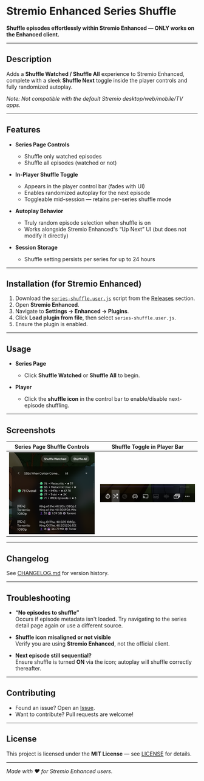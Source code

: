 # Stremio Enhanced Series Shuffle

**Shuffle episodes effortlessly within Stremio Enhanced — ONLY works on the Enhanced client.**

---

## Description

Adds a **Shuffle Watched / Shuffle All** experience to Stremio Enhanced, complete with a sleek **Shuffle Next** toggle inside the player controls and fully randomized autoplay.

_Note: Not compatible with the default Stremio desktop/web/mobile/TV apps._

---

##  Features

- **Series Page Controls**  
  - Shuffle only watched episodes  
  - Shuffle all episodes (watched or not)

- **In-Player Shuffle Toggle**  
  - Appears in the player control bar (fades with UI)  
  - Enables randomized autoplay for the next episode  
  - Toggleable mid-session — retains per-series shuffle mode

- **Autoplay Behavior**  
  - Truly random episode selection when shuffle is on  
  - Works alongside Stremio Enhanced's “Up Next” UI (but does not modify it directly)

- **Session Storage**  
  - Shuffle setting persists per series for up to 24 hours

---

##  Installation (for Stremio Enhanced)

1. Download the [`series-shuffle.user.js`](series-shuffle.user.js) script from the [Releases](https://github.com/YOUR_USERNAME/stremio-enhanced-series-shuffle/releases) section.  
2. Open **Stremio Enhanced**.  
3. Navigate to **Settings → Enhanced → Plugins**.  
4. Click **Load plugin from file**, then select `series-shuffle.user.js`.  
5. Ensure the plugin is enabled.

---

##  Usage

- **Series Page**  
  - Click **Shuffle Watched** or **Shuffle All** to begin.

- **Player**  
  - Click the **shuffle icon** in the control bar to enable/disable next-episode shuffling.

---

##  Screenshots

| Series Page Shuffle Controls | Shuffle Toggle in Player Bar |
|------------------------------|-------------------------------|
| ![Shuffle Buttons](screenshots/shuffle-buttons.png) | ![Shuffle Icon](screenshots/shuffle-icon.png) |

---

##  Changelog

See [CHANGELOG.md](CHANGELOG.md) for version history.

---

##  Troubleshooting

- **“No episodes to shuffle”**  
  Occurs if episode metadata isn't loaded. Try navigating to the series detail page again or use a different source.

- **Shuffle icon misaligned or not visible**  
  Verify you are using **Stremio Enhanced**, not the official client.

- **Next episode still sequential?**  
  Ensure shuffle is turned **ON** via the icon; autoplay will shuffle correctly thereafter.

---

##  Contributing

- Found an issue? Open an [Issue](https://github.com/399iejijw9e29ejiwjljasd/stremio-enhanced-series-shuffle/issues).  
- Want to contribute? Pull requests are welcome!

---

## License

This project is licensed under the **MIT License** — see [LICENSE](LICENSE) for details.

---

*Made with ♥ for Stremio Enhanced users.*
